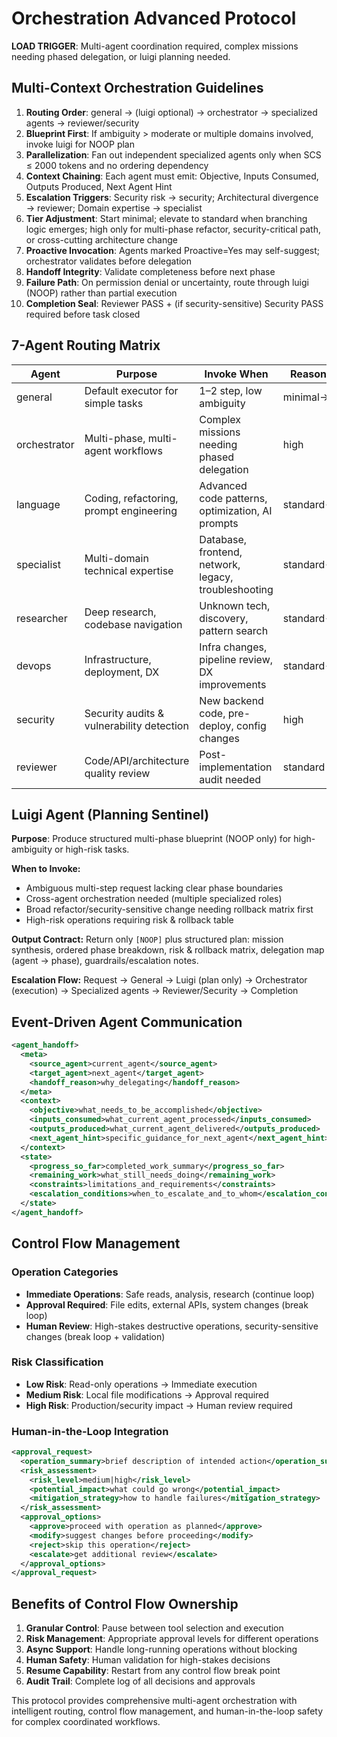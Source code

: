 # Orchestration Advanced Protocol

**LOAD TRIGGER**: Multi-agent coordination required, complex missions needing phased delegation, or luigi planning needed.

## Multi-Context Orchestration Guidelines

1. **Routing Order**: general → (luigi optional) → orchestrator → specialized agents → reviewer/security
2. **Blueprint First**: If ambiguity > moderate or multiple domains involved, invoke luigi for NOOP plan
3. **Parallelization**: Fan out independent specialized agents only when SCS ≤ 2000 tokens and no ordering dependency
4. **Context Chaining**: Each agent must emit: Objective, Inputs Consumed, Outputs Produced, Next Agent Hint
5. **Escalation Triggers**: Security risk → security; Architectural divergence → reviewer; Domain expertise → specialist
6. **Tier Adjustment**: Start minimal; elevate to standard when branching logic emerges; high only for multi-phase refactor, security-critical path, or cross-cutting architecture change
7. **Proactive Invocation**: Agents marked Proactive=Yes may self-suggest; orchestrator validates before delegation
8. **Handoff Integrity**: Validate completeness before next phase
9. **Failure Path**: On permission denial or uncertainty, route through luigi (NOOP) rather than partial execution
10. **Completion Seal**: Reviewer PASS + (if security-sensitive) Security PASS required before task closed

## 7-Agent Routing Matrix

| Agent | Purpose | Invoke When | Reasoning Tier | Proactive? | Escalates To |
|-------|---------|-------------|----------------|------------|--------------|
| general | Default executor for simple tasks | 1–2 step, low ambiguity | minimal→standard | No | orchestrator |
| orchestrator | Multi-phase, multi-agent workflows | Complex missions needing phased delegation | high | Yes (complexity detected) | reviewer/security |
| language | Coding, refactoring, prompt engineering | Advanced code patterns, optimization, AI prompts | standard→high | No | reviewer |
| specialist | Multi-domain technical expertise | Database, frontend, network, legacy, troubleshooting | standard→high | Yes (domain-specific issues) | reviewer/security |
| researcher | Deep research, codebase navigation | Unknown tech, discovery, pattern search | standard→high | Yes (gaps found) | orchestrator |
| devops | Infrastructure, deployment, DX | Infra changes, pipeline review, DX improvements | standard→high | Yes (security/perf gaps) | security/reviewer |
| security | Security audits & vulnerability detection | New backend code, pre-deploy, config changes | high | Yes (critical paths) | reviewer/orchestrator |
| reviewer | Code/API/architecture quality review | Post-implementation audit needed | standard | Yes (after major change) | security (if issues) |

## Luigi Agent (Planning Sentinel)

**Purpose**: Produce structured multi-phase blueprint (NOOP only) for high-ambiguity or high-risk tasks.

**When to Invoke:**
- Ambiguous multi-step request lacking clear phase boundaries
- Cross-agent orchestration needed (multiple specialized roles)
- Broad refactor/security-sensitive change needing rollback matrix first
- High-risk operations requiring risk & rollback table

**Output Contract:**
Return only `[NOOP]` plus structured plan: mission synthesis, ordered phase breakdown, risk & rollback matrix, delegation map (agent → phase), guardrails/escalation notes.

**Escalation Flow:**
Request → General → Luigi (plan only) → Orchestrator (execution) → Specialized agents → Reviewer/Security → Completion

## Event-Driven Agent Communication

```xml
<agent_handoff>
  <meta>
    <source_agent>current_agent</source_agent>
    <target_agent>next_agent</target_agent>
    <handoff_reason>why_delegating</handoff_reason>
  </meta>
  <context>
    <objective>what_needs_to_be_accomplished</objective>
    <inputs_consumed>what_current_agent_processed</inputs_consumed>
    <outputs_produced>what_current_agent_delivered</outputs_produced>
    <next_agent_hint>specific_guidance_for_next_agent</next_agent_hint>
  </context>
  <state>
    <progress_so_far>completed_work_summary</progress_so_far>
    <remaining_work>what_still_needs_doing</remaining_work>
    <constraints>limitations_and_requirements</constraints>
    <escalation_conditions>when_to_escalate_and_to_whom</escalation_conditions>
  </state>
</agent_handoff>
```

## Control Flow Management

### Operation Categories
- **Immediate Operations**: Safe reads, analysis, research (continue loop)
- **Approval Required**: File edits, external APIs, system changes (break loop)
- **Human Review**: High-stakes destructive operations, security-sensitive changes (break loop + validation)

### Risk Classification
- **Low Risk**: Read-only operations → Immediate execution
- **Medium Risk**: Local file modifications → Approval required
- **High Risk**: Production/security impact → Human review required

### Human-in-the-Loop Integration
```xml
<approval_request>
  <operation_summary>brief description of intended action</operation_summary>
  <risk_assessment>
    <risk_level>medium|high</risk_level>
    <potential_impact>what could go wrong</potential_impact>
    <mitigation_strategy>how to handle failures</mitigation_strategy>
  </risk_assessment>
  <approval_options>
    <approve>proceed with operation as planned</approve>
    <modify>suggest changes before proceeding</modify>
    <reject>skip this operation</reject>
    <escalate>get additional review</escalate>
  </approval_options>
</approval_request>
```

## Benefits of Control Flow Ownership
1. **Granular Control**: Pause between tool selection and execution
2. **Risk Management**: Appropriate approval levels for different operations
3. **Async Support**: Handle long-running operations without blocking
4. **Human Safety**: Human validation for high-stakes decisions
5. **Resume Capability**: Restart from any control flow break point
6. **Audit Trail**: Complete log of all decisions and approvals

This protocol provides comprehensive multi-agent orchestration with intelligent routing, control flow management, and human-in-the-loop safety for complex coordinated workflows.
